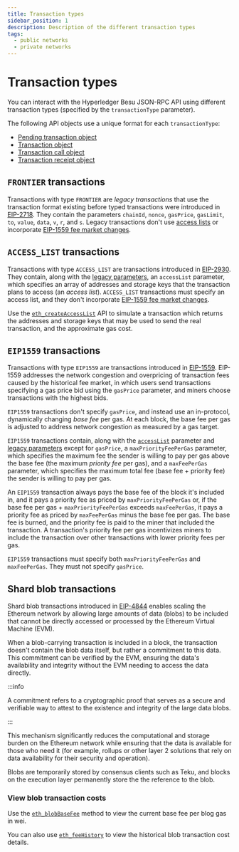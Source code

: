 ```yaml
---
title: Transaction types
sidebar_position: 1
description: Description of the different transaction types
tags:
  - public networks
  - private networks
---
```


# Transaction types

You can interact with the Hyperledger Besu JSON-RPC API using different transaction types (specified by the `transactionType` parameter).

The following API objects use a unique format for each `transactionType`:

- [Pending transaction object](../../reference/api/objects.md#pending-transaction-object)
- [Transaction object](../../reference/api/objects.md#transaction-object)
- [Transaction call object](../../reference/api/objects.md#transaction-call-object)
- [Transaction receipt object](../../reference/api/objects.md#transaction-receipt-object)

## `FRONTIER` transactions

Transactions with type `FRONTIER` are _legacy transactions_ that use the transaction format existing before typed transactions were introduced in [EIP-2718](https://eips.ethereum.org/EIPS/eip-2718). They contain the parameters `chainId`, `nonce`, `gasPrice`, `gasLimit`, `to`, `value`, `data`, `v`, `r`, and `s`. Legacy transactions don't use [access lists](#access_list-transactions) or incorporate [EIP-1559 fee market changes](#eip1559-transactions).

## `ACCESS_LIST` transactions

Transactions with type `ACCESS_LIST` are transactions introduced in [EIP-2930](https://eips.ethereum.org/EIPS/eip-2930). They contain, along with the [legacy parameters](#frontier-transactions), an `accessList` parameter, which specifies an array of addresses and storage keys that the transaction plans to access (an _access list_). `ACCESS_LIST` transactions must specify an access list, and they don't incorporate [EIP-1559 fee market changes](#eip1559-transactions).

Use the [`eth_createAccessList`](../../reference/api/index.md#eth_createaccesslist) API to simulate a transaction which returns the addresses and storage keys that may be used to send the real transaction, and the approximate gas cost.

## `EIP1559` transactions

Transactions with type `EIP1559` are transactions introduced in [EIP-1559](https://github.com/ethereum/EIPs/blob/master/EIPS/eip-1559.md). EIP-1559 addresses the network congestion and overpricing of transaction fees caused by the historical fee market, in which users send transactions specifying a gas price bid using the `gasPrice` parameter, and miners choose transactions with the highest bids.

`EIP1559` transactions don't specify `gasPrice`, and instead use an in-protocol, dynamically changing _base fee_ per gas. At each block, the base fee per gas is adjusted to address network congestion as measured by a gas target.

`EIP1559` transactions contain, along with the [`accessList`](#access_list-transactions) parameter and [legacy parameters](#frontier-transactions) except for `gasPrice`, a `maxPriorityFeePerGas` parameter, which specifies the maximum fee the sender is willing to pay per gas above the base fee (the maximum _priority fee_ per gas), and a `maxFeePerGas` parameter, which specifies the maximum total fee (base fee + priority fee) the sender is willing to pay per gas.

An `EIP1559` transaction always pays the base fee of the block it's included in, and it pays a priority fee as priced by `maxPriorityFeePerGas` or, if the base fee per gas + `maxPriorityFeePerGas` exceeds `maxFeePerGas`, it pays a priority fee as priced by `maxFeePerGas` minus the base fee per gas. The base fee is burned, and the priority fee is paid to the miner that included the transaction. A transaction's priority fee per gas incentivizes miners to include the transaction over other transactions with lower priority fees per gas.

`EIP1559` transactions must specify both `maxPriorityFeePerGas` and `maxFeePerGas`. They must not specify `gasPrice`.

## Shard blob transactions

Shard blob transactions introduced in [EIP-4844](https://eips.ethereum.org/EIPS/eip-4844) enables scaling the
Ethereum network by allowing large amounts of data (blobs) to be included that cannot be directly accessed or
processed by the Ethereum Virtual Machine (EVM).

When a blob-carrying transaction is included in a block, the transaction doesn't contain the blob data itself,
but rather a commitment to this data. This commitment can be verified by the EVM, ensuring the data's availability and
integrity without the EVM needing to access the data directly.

:::info

A commitment refers to a cryptographic proof that serves as a secure and verifiable way to attest to the existence
and integrity of the large data blobs.

:::

This mechanism significantly reduces the computational and storage burden on the Ethereum network while ensuring
that the data is available for those who need it (for example, rollups or other layer 2 solutions that rely on data 
availability for their security and operation).

Blobs are temporarily stored by consensus clients such as Teku, and blocks on the execution layer permanently store
the the reference to the blob.

### View blob transaction costs

Use the [`eth_blobBaseFee`](../../reference/api/index.md#eth_blobbasefee) method to view the current base
fee per blog gas in wei.

You can also use [`eth_feeHistory`](../../reference/api/index.md#eth_feehistory) to view the historical
blob transaction cost details.